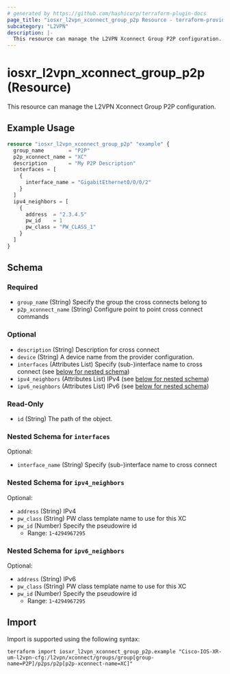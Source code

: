 ```yaml
---
# generated by https://github.com/hashicorp/terraform-plugin-docs
page_title: "iosxr_l2vpn_xconnect_group_p2p Resource - terraform-provider-iosxr"
subcategory: "L2VPN"
description: |-
  This resource can manage the L2VPN Xconnect Group P2P configuration.
---
```


# iosxr_l2vpn_xconnect_group_p2p (Resource)

This resource can manage the L2VPN Xconnect Group P2P configuration.

## Example Usage

```terraform
resource "iosxr_l2vpn_xconnect_group_p2p" "example" {
  group_name        = "P2P"
  p2p_xconnect_name = "XC"
  description       = "My P2P Description"
  interfaces = [
    {
      interface_name = "GigabitEthernet0/0/0/2"
    }
  ]
  ipv4_neighbors = [
    {
      address  = "2.3.4.5"
      pw_id    = 1
      pw_class = "PW_CLASS_1"
    }
  ]
}
```

<!-- schema generated by tfplugindocs -->
## Schema

### Required

- `group_name` (String) Specify the group the cross connects belong to
- `p2p_xconnect_name` (String) Configure point to point cross connect commands

### Optional

- `description` (String) Description for cross connect
- `device` (String) A device name from the provider configuration.
- `interfaces` (Attributes List) Specify (sub-)interface name to cross connect (see [below for nested schema](#nestedatt--interfaces))
- `ipv4_neighbors` (Attributes List) IPv4 (see [below for nested schema](#nestedatt--ipv4_neighbors))
- `ipv6_neighbors` (Attributes List) IPv6 (see [below for nested schema](#nestedatt--ipv6_neighbors))

### Read-Only

- `id` (String) The path of the object.

<a id="nestedatt--interfaces"></a>
### Nested Schema for `interfaces`

Optional:

- `interface_name` (String) Specify (sub-)interface name to cross connect


<a id="nestedatt--ipv4_neighbors"></a>
### Nested Schema for `ipv4_neighbors`

Optional:

- `address` (String) IPv4
- `pw_class` (String) PW class template name to use for this XC
- `pw_id` (Number) Specify the pseudowire id
  - Range: `1`-`4294967295`


<a id="nestedatt--ipv6_neighbors"></a>
### Nested Schema for `ipv6_neighbors`

Optional:

- `address` (String) IPv6
- `pw_class` (String) PW class template name to use for this XC
- `pw_id` (Number) Specify the pseudowire id
  - Range: `1`-`4294967295`

## Import

Import is supported using the following syntax:

```shell
terraform import iosxr_l2vpn_xconnect_group_p2p.example "Cisco-IOS-XR-um-l2vpn-cfg:/l2vpn/xconnect/groups/group[group-name=P2P]/p2ps/p2p[p2p-xconnect-name=XC]"
```
